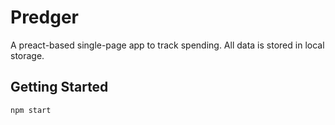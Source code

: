 Predger
=======

A preact-based single-page app to track spending. All data is stored in local
storage.

Getting Started
---------------

```sh
npm start
```
